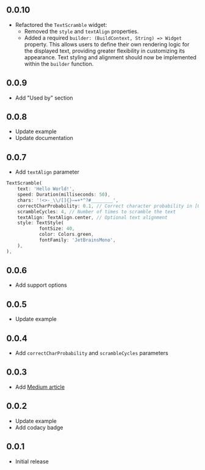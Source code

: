## 0.0.10

- Refactored the `TextScramble` widget:
    - Removed the `style` and `textAlign` properties.
    - Added a required `builder: (BuildContext, String) => Widget` property. This allows users to define their own rendering logic for the displayed text, providing greater flexibility in customizing its appearance. Text styling and alignment should now be implemented within the `builder` function.

## 0.0.9

* Add "Used by" section

## 0.0.8

* Update example
* Update documentation

## 0.0.7

* Add `textAlign` parameter

```dart
TextScramble(
    text: 'Hello World!',
    speed: Duration(milliseconds: 50),
    chars: '!<>-_\\/[]{}—=+*^?#________',
    correctCharProbability: 0.1, // Correct character probability in [0, 1]
    scrambleCycles: 4, // Number of times to scramble the text
    textAlign: TextAlign.center, // Optional text alignment
    style: TextStyle(
            fontSize: 40,
            color: Colors.green,
            fontFamily: 'JetBrainsMono',
    ),
),
```

## 0.0.6

* Add support options

## 0.0.5

* Update example

## 0.0.4

* Add `correctCharProbability` and `scrambleCycles` parameters

## 0.0.3

* Add [Medium article](https://medium.com/@khlebobul/scramble-effect-for-text-flutter-widget-d92df44dd7a8)

## 0.0.2

* Update example
* Add codacy badge

## 0.0.1

* Initial release
